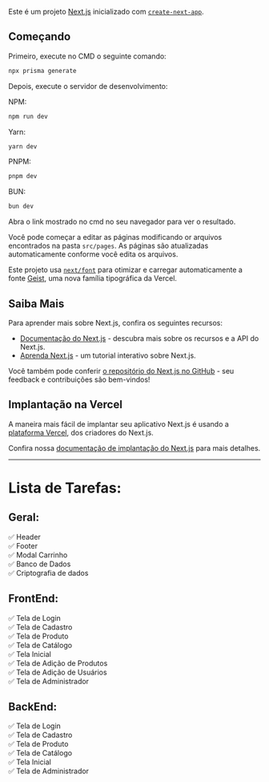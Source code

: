 Este é um projeto [Next.js](https://nextjs.org) inicializado com [`create-next-app`](https://nextjs.org/docs/app/api-reference/cli/create-next-app).

## Começando  

Primeiro, execute no CMD o seguinte comando: 

```bash
npx prisma generate
```

Depois, execute o servidor de desenvolvimento:

NPM:
```bash
npm run dev
```
Yarn:
```bash
yarn dev
```
PNPM:
```bash
pnpm dev
```
BUN:
```bash
bun dev
```

Abra o link mostrado no cmd no seu navegador para ver o resultado.

Você pode começar a editar as páginas modificando or arquivos encontrados na pasta `src/pages`. As páginas são atualizadas automaticamente conforme você edita os arquivos.

Este projeto usa [`next/font`](https://nextjs.org/docs/app/building-your-application/optimizing/fonts) para otimizar e carregar automaticamente a fonte [Geist](https://vercel.com/font), uma nova família tipográfica da Vercel.

## Saiba Mais  

Para aprender mais sobre Next.js, confira os seguintes recursos:

- [Documentação do Next.js](https://nextjs.org/docs) - descubra mais sobre os recursos e a API do Next.js.  
- [Aprenda Next.js](https://nextjs.org/learn) - um tutorial interativo sobre Next.js.  

Você também pode conferir [o repositório do Next.js no GitHub](https://github.com/vercel/next.js) - seu feedback e contribuições são bem-vindos!

## Implantação na Vercel  

A maneira mais fácil de implantar seu aplicativo Next.js é usando a [plataforma Vercel](https://vercel.com/new?utm_medium=default-template&filter=next.js&utm_source=create-next-app&utm_campaign=create-next-app-readme), dos criadores do Next.js.  

Confira nossa [documentação de implantação do Next.js](https://nextjs.org/docs/app/building-your-application/deploying) para mais detalhes.  

---

# Lista de Tarefas:  

## Geral:  
✅ Header  
✅ Footer  
✅ Modal Carrinho  
✅ Banco de Dados  
✅ Criptografia de dados  

## FrontEnd:  
✅ Tela de Login  
✅ Tela de Cadastro  
✅ Tela de Produto  
✅ Tela de Catálogo  
✅ Tela Inicial  
✅ Tela de Adição de Produtos  
✅ Tela de Adição de Usuários  
✅ Tela de Administrador  

## BackEnd:  
✅ Tela de Login  
✅ Tela de Cadastro  
✅ Tela de Produto  
✅ Tela de Catálogo  
✅ Tela Inicial  
✅ Tela de Administrador  
